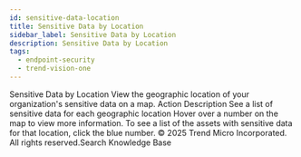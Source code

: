 ```yaml
---
id: sensitive-data-location
title: Sensitive Data by Location
sidebar_label: Sensitive Data by Location
description: Sensitive Data by Location
tags:
  - endpoint-security
  - trend-vision-one
---
```


 Sensitive Data by Location View the geographic location of your organization's sensitive data on a map. Action Description See a list of sensitive data for each geographic location Hover over a number on the map to view more information. To see a list of the assets with sensitive data for that location, click the blue number. © 2025 Trend Micro Incorporated. All rights reserved.Search Knowledge Base